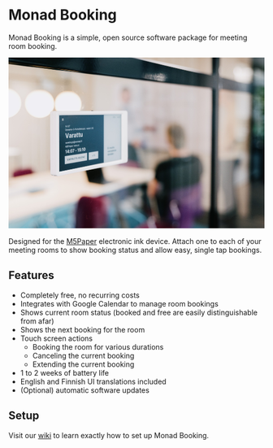 # Monad Booking

Monad Booking is a simple, open source software package for meeting room booking.

![display outside a meeting room](./misc/MonadBookingRoom_1000px.jpg)


Designed for the [M5Paper](https://shop.m5stack.com/products/m5paper-esp32-development-kit-960x540-4-7-eink-display-235-ppi?variant=37595977908396) electronic ink device. Attach one to each of your meeting rooms to show booking status and allow easy, single tap bookings.


## Features
- Completely free, no recurring costs
- Integrates with Google Calendar to manage room bookings
- Shows current room status (booked and free are easily distinguishable from afar)
- Shows the next booking for the room
- Touch screen actions
  - Booking the room for various durations
  - Canceling the current booking
  - Extending the current booking
- 1 to 2 weeks of battery life
- English and Finnish UI translations included
- (Optional) automatic software updates

## Setup

Visit our [wiki](https://github.com/monadoy/m5paper/wiki) to learn exactly how to set up Monad Booking.






